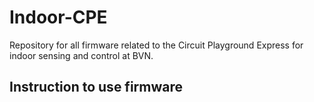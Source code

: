 # Indoor-CPE
Repository for all firmware related to the Circuit Playground Express for indoor sensing and control at BVN.

## Instruction to use firmware

